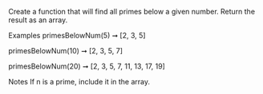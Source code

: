 Create a function that will find all primes below a given number. Return the result as an array.

Examples
primesBelowNum(5) ➞ [2, 3, 5]

primesBelowNum(10) ➞ [2, 3, 5, 7]

primesBelowNum(20) ➞ [2, 3, 5, 7, 11, 13, 17, 19]

Notes
If n is a prime, include it in the array.